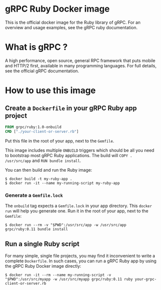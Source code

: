 # gRPC Ruby Docker image

This is the official docker image for the Ruby library of gRPC.  For an
overview and usage examples, see the gRPC ruby documentation.

# What is gRPC ?

A high performance, open source, general RPC framework that puts mobile and
HTTP/2 first, available in many programming languages.  For full details, see
the official gRPC documentation.

# How to use this image

## Create a `Dockerfile` in your gRPC Ruby app project

```dockerfile
FROM grpc/ruby:1.0-onbuild
CMD ["./your-client-or-server.rb"]
```

Put this file in the root of your app, next to the `Gemfile`.

This image includes multiple `ONBUILD` triggers which should be all you need to
bootstrap most gRPC Ruby applications. The build will `COPY . /usr/src/app` and
`RUN bundle install`.

You can then build and run the Ruby image:

```console
$ docker build -t my-ruby-app .
$ docker run -it --name my-running-script my-ruby-app
```

### Generate a `Gemfile.lock`

The `onbuild` tag expects a `Gemfile.lock` in your app directory. This `docker
run` will help you generate one. Run it in the root of your app, next to the
`Gemfile`:


```console
$ docker run --rm -v "$PWD":/usr/src/app -w /usr/src/app grpc/ruby:0.11 bundle install
```

## Run a single Ruby script

For many simple, single file projects, you may find it inconvenient to write a
complete `Dockerfile`. In such cases, you can run a gRPC Ruby app by using the
gRPC Ruby Docker image directly:


```console
$ docker run -it --rm --name my-running-script -v "$PWD":/usr/src/myapp -w /usr/src/myapp grpc/ruby:0.11 ruby your-grpc-client-or-server.rb
```


[grpc]:http:/grpc.io
[grpc documentation]:http://www.grpc.io/docs/
[grpc ruby documentation]:http://www.grpc.io/docs/tutorials/basic/ruby.html

